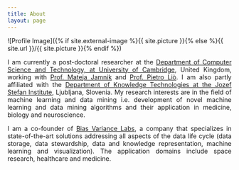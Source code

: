 ```yaml
---
title: About
layout: page
---
```

![Profile Image]({% if site.external-image %}{{ site.picture }}{% else %}{{ site.url }}/{{ site.picture }}{% endif %})

<p style="text-align: justify">I am currently a post-doctoral researcher at the <a href="https://www.cst.cam.ac.uk/" target="_blank">Department of Computer Science and Technology, at University of Cambridge</a>, United Kingdom, working with <a href="https://www.cl.cam.ac.uk/~mj201" target="_blank">Prof. Mateja Jamnik</a> and <a href="https://www.cl.cam.ac.uk/~pl219/" target="_blank">Prof. Pietro Liò</a>. I am also partly affiliated with the <a href="http://kt.ijs.si" target="_blank">Department of Knowledge Technologies at the Jozef Stefan Institute</a>, Ljubljana, Slovenia. My research interests are in the field of machine learning and data mining i.e. development of novel machine learning and data mining algorithms and their application in medicine, biology and neuroscience.</p>

<p style="text-align: justify"> I am a co-founder of <a href="https://www.bvlabs.ai" target="_blank">Bias Variance Labs</a>, a company that specializes in state-of-the-art solutions addressing all aspects of the data life cycle (data storage, data stewardship, data and knowledge representation, machine learning and visualization). The application domains include space research, healthcare and medicine.</p>

<!--<h2>Projects</h2>
<ul>
	<li><a href="https://github.com/">Lorem Lorem</a></li>
	<li><a href="https://github.com/">Ipsum Dolor</a></li>
	<li><a href="https://github.com/">Dolor Lorem</a></li>
</ul>-->
